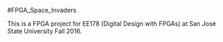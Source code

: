 ﻿#FPGA_Space_Invaders

This is a FPGA project for EE178 (Digital Design with FPGAs) at San José State University Fall 2016.
